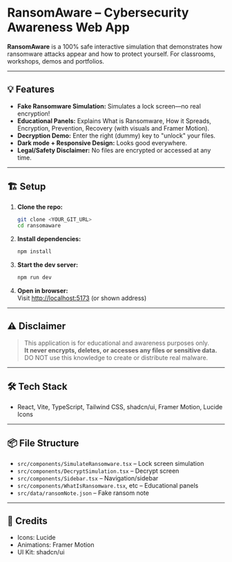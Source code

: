 
# RansomAware – Cybersecurity Awareness Web App

**RansomAware** is a 100% safe interactive simulation that demonstrates how ransomware attacks appear and how to protect yourself. For classrooms, workshops, demos and portfolios.

---

## 💡 Features

- **Fake Ransomware Simulation:** Simulates a lock screen—no real encryption!
- **Educational Panels:** Explains What is Ransomware, How it Spreads, Encryption, Prevention, Recovery (with visuals and Framer Motion).
- **Decryption Demo:** Enter the right (dummy) key to "unlock" your files.
- **Dark mode + Responsive Design:** Looks good everywhere.
- **Legal/Safety Disclaimer:** No files are encrypted or accessed at any time.

---

## 🏗️ Setup

1. **Clone the repo:**
   ```sh
   git clone <YOUR_GIT_URL>
   cd ransomaware
   ```

2. **Install dependencies:**
   ```sh
   npm install
   ```

3. **Start the dev server:**
   ```sh
   npm run dev
   ```

4. **Open in browser:**  
   Visit [http://localhost:5173](http://localhost:5173) (or shown address)

---

## ⚠️ Disclaimer

> This application is for educational and awareness purposes only.  
> **It never encrypts, deletes, or accesses any files or sensitive data.**  
> DO NOT use this knowledge to create or distribute real malware.

---

## 🛠️ Tech Stack

- React, Vite, TypeScript, Tailwind CSS, shadcn/ui, Framer Motion, Lucide Icons

---

## 📦 File Structure

- `src/components/SimulateRansomware.tsx` – Lock screen simulation
- `src/components/DecryptSimulation.tsx` – Decrypt screen
- `src/components/Sidebar.tsx` – Navigation/sidebar
- `src/components/WhatIsRansomware.tsx`, etc – Educational panels
- `src/data/ransomNote.json` – Fake ransom note

---

## 🎨 Credits

- Icons: Lucide
- Animations: Framer Motion
- UI Kit: shadcn/ui

